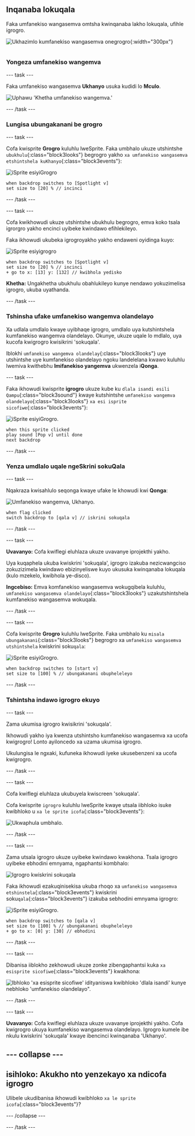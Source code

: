 ## Inqanaba lokuqala

<div style="display: flex; flex-wrap: wrap">
<div style="flex-basis: 200px; flex-grow: 1; margin-right: 15px;">
Faka umfanekiso wangasemva omtsha kwinqanaba lakho lokuqala, ufihle igrogro.
</div>
<div>

![Ukhazimlo kumfanekiso wangasemva onegrogro](images/first-level.png){:width="300px"}

</div>
</div>

### Yongeza umfanekiso wangemva

--- task ---

Faka umfanekiso wangasemva **Ukhanyo** usuka kudidi lo **Mculo**.

![Uphawu 'Khetha umfanekiso wangemva.'](images/backdrop-button.png)

--- /task ---

### Lungisa ubungakanani be grogro

--- task ---

Cofa kwisprite **Grogro**  kuluhlu lweSprite. Faka umbhalo ukuze utshintshe `ubukhulu`{:class="block3looks"} begrogro yakho `xa umfanekiso wangasemva etshintshela kuKhanyo`{:class="block3events"}:

![iSprite esiyiGrogro](images/bug-sprite.png)

```blocks3
when backdrop switches to [Spotlight v]
set size to [20] % // incinci
```

--- /task ---

--- task ---

Cofa kwikhowudi ukuze utshintshe ubukhulu begrogro, emva koko tsala igrorgro yakho encinci uyibeke kwindawo efihlekileyo.

Faka ikhowudi ukubeka igrogroyakho yakho endaweni oyidinga kuyo:

![iSprite esiyigrogro](images/bug-sprite.png)

```blocks3
when backdrop switches to [Spotlight v]
set size to [20] % // incinci
+ go to x: [13] y: [132] // kwibhola yedisko 
```

**Khetha:** Ungakhetha ubukhulu obahlukileyo kunye nendawo yokuzimelisa igrogro, ukuba uyathanda.

--- /task ---

### Tshinsha ufake umfanekiso wangemva olandelayo

Xa udlala umdlalo kwaye uyibhaqe igrogro, umdlalo uya kutshintshela kumfanekiso wangemva olandelayo. Okunye, ukuze uqale lo mdlalo, uya kucofa kwigrogro kwisikrini 'sokuqala'.

Iblokhi `umfanekiso wangemva olandelay`{:class="block3looks"} uye utshintshe uye kumfanekiso olandelayo ngoku landelelana kwawo kuluhlu lwemiva kwithebhu **Imifanekiso yangemva** ukwenzela i**Qonga**.

--- task ---

Faka ikhowudi kwisprite **igrogro** ukuze kube ku `dlala isandi esili Qampu`{:class="block3sound"} kwaye kutshintshe `umfanekiso wangemva olandelayo`{:class="block3looks"} `xa esi isprite sicofiwe`{:class="block3events"}:

![iSprite esiyiGrogro.](images/bug-sprite.png)

```blocks3
when this sprite clicked
play sound [Pop v] until done
next backdrop
```

--- /task ---

### Yenza umdlalo uqale ngeSkrini sokuQala

--- task ---

Nqakraza kwisahlulo seqonga kwaye ufake le khowudi kwi **Qonga**:

![Umfanekiso wangemva, Ukhanyo.](images/stage-image.png)

```blocks3
when flag clicked
switch backdrop to [qala v] // iskrini sokuqala
```

--- /task ---

--- task ---

**Uvavanyo:** Cofa kwiflegi eluhlaza ukuze uvavanye iprojekthi yakho.

Uya kuqaphela ukuba kwiskrini 'sokuqala', igrogro izakuba nezicwangciso zokuzizimela kwindawo ebizinyeliswe kuyo ukusuka kwinqanaba lokuqala (kulo mzekelo, kwibhola ye-disco).

**Ingcebiso:** Emva komfanekiso wangasemva wokugqibela kuluhlu, `umfanekiso wangasemva olandelayo`{:class="block3looks"} uzakutshintshela kumfanekiso wangasemva wokuqala.

--- /task ---

--- task ---

Cofa kwisprite **Grogro** kuluhlu lweSprite. Faka umbhalo ku `misala ubungakanani`{:class="block3looks"} begrogro xa `umfanekiso wangasemva utshintshela` kwiskrini soku`qala`:

![iSprite esiyiGrogro.](images/bug-sprite.png)

```blocks3
when backdrop switches to [start v]
set size to [100] % // ubungakanani obupheleleyo
```

--- /task ---

### Tshintsha indawo igrogro ekuyo

--- task ---

Zama ukumisa igrogro kwisikrini 'sokuqala'.

Ikhowudi yakho iya kwenza utshintsho kumfanekiso wangasemva xa ucofa kwigrogro! Lonto ayiloncedo xa uzama ukumisa igrogro.

Ukulungisa le ngxaki, kufuneka ikhowudi iyeke ukusebenzeni xa ucofa kwigrogro.

--- /task ---

--- task ---

Cofa kwiflegi eluhlaza ukubuyela kwiscreen 'sokuqala'.

Cofa kwisprite `igrogro` kuluhlu lweSprite kwaye utsala iibhloko isuke kwibhloko u `xa le sprite icofa`{:class="block3events"}:

![Ukwaphula umbhalo.](images/breaking-script.png)

--- /task ---

--- task ---

Zama utsala igrogro ukuze uyibeke kwindawo kwakhona. Tsala igrogro uyibeke ebhodini emnyama, ngaphantsi kombhalo:

![Igrogro kwiskrini sokuqala](images/bug-chalkboard.png)

Faka ikhowudi ezakuqinisekisa ukuba rhoqo xa `umfanekiso wangasemva etshinstela`{:class="block3events"}  kwiskrini soku`qala`{:class="block3events"} izakuba sebhodini  emnyama igrogro:

![iSprite esiyiGrogro.](images/bug-sprite.png)

```blocks3
when backdrop switches to [qala v]
set size to [100] % // ubungakanani obupheleleyo
+ go to x: [0] y: [30] // ebhodini
```

--- /task ---

--- task ---

Dibanisa iiblokho zekhowudi ukuze zonke zibengaphantsi kuka `xa esisprite sicofiwe`{:class="block3events"} kwakhona:

![Ibhloko 'xa esisprite sicofiwe' idityaniswa kwibhloko 'dlala isandi' kunye nebhloko 'umfanekiso olandelayo".](images/fixed-script.png)

--- /task ---

--- task ---

**Uvavanyo:** Cofa kwiflegi eluhlaza ukuze uvavanye iprojekthi yakho. Cofa kwigrogro ukuya kumfanekiso wangasemva olandelayo. Igrogro kumele ibe nkulu kwiskrini 'sokuqala' kwaye ibencinci kwinqanaba 'Ukhanyo'.

--- collapse ---
---
isihloko: Akukho nto yenzekayo xa ndicofa igrogro
---

Ulibele ukudibanisa ikhowudi kwibhloko `xa le sprite icofa`{:class="block3events"}?

--- /collapse ---

--- /task ---